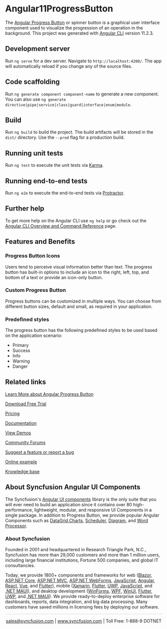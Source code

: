 # Angular11ProgressButton

The [Angular Progress Button](https://www.syncfusion.com/angular-components/angular-progress-button?utm_source=github&utm_medium=listing&utm_campaign=angular-progress-button-github-samples) or spinner button is a graphical user interface component used to visualize the progression of an operation in the background. This project was generated with [Angular CLI](https://github.com/angular/angular-cli) version 11.2.3.

## Development server

Run `ng serve` for a dev server. Navigate to `http://localhost:4200/`. The app will automatically reload if you change any of the source files.

## Code scaffolding

Run `ng generate component component-name` to generate a new component. You can also use `ng generate directive|pipe|service|class|guard|interface|enum|module`.

## Build

Run `ng build` to build the project. The build artifacts will be stored in the `dist/` directory. Use the `--prod` flag for a production build.

## Running unit tests

Run `ng test` to execute the unit tests via [Karma](https://karma-runner.github.io).

## Running end-to-end tests

Run `ng e2e` to execute the end-to-end tests via [Protractor](http://www.protractortest.org/).

## Further help

To get more help on the Angular CLI use `ng help` or go check out the [Angular CLI Overview and Command Reference](https://angular.io/cli) page.


## Features and Benefits

### Progress Button Icons

Users tend to perceive visual information better than text. The progress button has built-in options to include an icon to the right, left, top, and bottom of a text or provide an icon-only button.

### Custom Progress Button

Progress buttons can be customized in multiple ways. You can choose from different button sizes, default and small, as required in your application.

### Predefined styles

The progress button has the following predefined styles to be used based on the application scenario:

* Primary
* Success
* Info
* Warning
* Danger

## Related links

[Learn More about Angular Progress Button](https://www.syncfusion.com/angular-components/angular-progress-button?utm_source=github&utm_medium=listing&utm_campaign=angular-progress-button-github-samples)

[Download Free Trial](https://www.syncfusion.com/downloads/angular?utm_source=github&utm_medium=listing&utm_campaign=angular-progress-button-github-samples)

[Pricing](https://www.syncfusion.com/sales/teamlicense?utm_source=github&utm_medium=listing&utm_campaign=angular-progress-button-github-samples)

[Documentation](https://angular.syncfusion.com/documentation/progress-button/getting-started?utm_source=github&utm_medium=listing&utm_campaign=angular-progress-button-github-samples)

[View Demos](https://github.com/SyncfusionExamples/ej2-angular-11-progress-button?utm_source=github&utm_medium=listing&utm_campaign=angular-progress-button-github-samples)

[Community Forums](https://www.syncfusion.com/forums/angular-js2?utm_source=github&utm_medium=listing&utm_campaign=angular-progress-button-github-samples)

[Suggest a feature or report a bug](https://www.syncfusion.com/feedback/angular-components?utm_source=github&utm_medium=listing&utm_campaign=angular-progress-button-github-samples)

[Online example](https://ej2.syncfusion.com/angular/demos/#/bootstrap5/button/progress-button?utm_source=github&utm_medium=listing&utm_campaign=angular-progress-button-github-samples)

[Knowledge base](https://support.syncfusion.com/kb/article/11007/how-to-get-started-easily-with-syncfusion-angular-11-progress-button?utm_source=github&utm_medium=listing&utm_campaign=angular-progress-button-github-samples)

## About Syncfusion Angular UI Components
The Syncfusion's [Angular UI components](https://www.syncfusion.com/angular-components?utm_source=github&utm_medium=listing&utm_campaign=angular-progress-button-github-samples) library is the only suite that you will ever need to build an application since it contains over 80 high-performance, lightweight, modular, and responsive UI Components in a single package. In addition to Progress Button, we provide popular Angular Components such as [DataGrid](https://www.syncfusion.com/angular-components/angular-grid?utm_source=github&utm_medium=listing&utm_campaign=angular-progress-button-github-samples),[Charts](https://www.syncfusion.com/angular-components/angular-charts?utm_source=github&utm_medium=listing&utm_campaign=angular-progress-button-github-samples), [Scheduler](https://www.syncfusion.com/angular-components/angular-scheduler?utm_source=github&utm_medium=listing&utm_campaign=angular-progress-button-github-samples), [Diagram](https://www.syncfusion.com/angular-components/angular-diagram?utm_source=github&utm_medium=listing&utm_campaign=angular-progress-button-github-samples), and [Word Processor](https://www.syncfusion.com/angular-components/angular-word-processor?utm_source=github&utm_medium=listing&utm_campaign=angular-progress-button-github-samples).

### About Syncfusion

Founded in 2001 and headquartered in Research Triangle Park, N.C., Syncfusion has more than 29,000 customers and more than 1 million users, including large financial institutions, Fortune 500 companies, and global IT consultancies.

Today, we provide 1800+ components and frameworks for web ([Blazor](https://www.syncfusion.com/blazor-components?utm_source=github&utm_medium=listing&utm_campaign=angular-accordion-github-samples), [ASP.NET Core](https://www.syncfusion.com/aspnet-core-ui-controls?utm_source=github&utm_medium=listing&utm_campaign=angular-progress-button-github-samples), [ASP.NET MVC](https://www.syncfusion.com/aspnet-mvc-ui-controls?utm_source=github&utm_medium=listing&utm_campaign=angular-progress-button-github-samples), [ASP.NET WebForms](https://www.syncfusion.com/jquery/aspnet-webforms-ui-controls?utm_source=github&utm_medium=listing&utm_campaign=angular-progress-button-github-samples), [JavaScript](https://www.syncfusion.com/javascript-ui-controls?utm_source=github&utm_medium=listing&utm_campaign=angular-progress-button-github-samples), [Angular](https://www.syncfusion.com/angular-components?utm_source=github&utm_medium=listing&utm_campaign=angular-progress-button-github-samples), [React](https://www.syncfusion.com/react-components?utm_source=github&utm_medium=listing&utm_campaign=angular-progress-button-github-samples), [Vue](https://www.syncfusion.com/vue-components?utm_source=github&utm_medium=listing&utm_campaign=angular-progress-button-github-samples), and [Flutter](https://www.syncfusion.com/flutter-widgets?utm_source=github&utm_medium=listing&utm_campaign=angular-progress-button-github-samples)), mobile ([Xamarin](https://www.syncfusion.com/xamarin-ui-controls?utm_source=github&utm_medium=listing&utm_campaign=angular-progress-button-github-samples), [Flutter](https://www.syncfusion.com/flutter-widgets?utm_source=github&utm_medium=listing&utm_campaign=angular-progress-button-github-samples), [UWP](https://www.syncfusion.com/uwp-ui-controls?utm_source=github&utm_medium=listing&utm_campaign=angular-progress-button-github-samples), [JavaScript](https://www.syncfusion.com/javascript-ui-controls?utm_source=github&utm_medium=listing&utm_campaign=angular-progress-button-github-samples), and [.NET MAUI](https://www.syncfusion.com/maui-controls?utm_source=github&utm_medium=listing&utm_campaign=angular-progress-button-github-samples)), and desktop development ([WinForms](https://www.syncfusion.com/winforms-ui-controls?utm_source=github&utm_medium=listing&utm_campaign=angular-progress-button-github-samples), [WPF](https://www.syncfusion.com/wpf-controls?utm_source=github&utm_medium=listing&utm_campaign=angular-progress-button-github-samples), [WinUI](https://www.syncfusion.com/winui-controls?utm_source=github&utm_medium=listing&utm_campaign=angular-progress-button-github-samples), [Flutter](https://www.syncfusion.com/flutter-widgets?utm_source=github&utm_medium=listing&utm_campaign=angular-progress-button-github-samples), [UWP](https://www.syncfusion.com/uwp-ui-controls?utm_source=github&utm_medium=listing&utm_campaign=angular-progress-button-github-samples), and [.NET MAUI](https://www.syncfusion.com/maui-controls?utm_source=github&utm_medium=listing&utm_campaign=angular-progress-button-github-samples)). We provide ready-to-deploy enterprise software for dashboards, reports, data integration, and big data processing. Many customers have saved millions in licensing fees by deploying our software.

<hr style="height:0.3px;border:none;color:lightgrey;background-color:lightgrey;" />

<p align="center">
<a href="mailto:sales@syncfusion.com?Subject=Syncfusion Angular Progress Button - GitHub" target="_top">sales@syncfusion.com</a> | <a href="https://www.syncfusion.com?utm_source=github&utm_medium=listing&utm_campaign=angular-progress-button-github-samples">www.syncfusion.com</a> | Toll Free: 1-888-9 DOTNET <br>
</p>